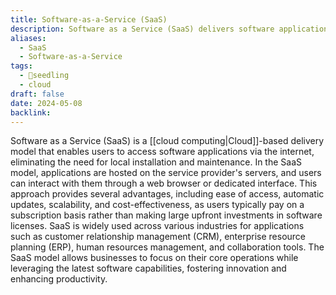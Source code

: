 ```yaml
---
title: Software-as-a-Service (SaaS)
description: Software as a Service (SaaS) delivers software applications over the internet, allowing users to access and use them via a web browser without needing to install or maintain the software on local devices.
aliases:
  - SaaS
  - Software-as-a-Service
tags:
  - 🌱seedling
  - cloud
draft: false
date: 2024-05-08
backlink:
---
```


Software as a Service (SaaS) is a [[cloud computing|Cloud]]-based delivery model that enables users to access software applications via the internet, eliminating the need for local installation and maintenance. In the SaaS model, applications are hosted on the service provider's servers, and users can interact with them through a web browser or dedicated interface. This approach provides several advantages, including ease of access, automatic updates, scalability, and cost-effectiveness, as users typically pay on a subscription basis rather than making large upfront investments in software licenses. SaaS is widely used across various industries for applications such as customer relationship management (CRM), enterprise resource planning (ERP), human resources management, and collaboration tools. The SaaS model allows businesses to focus on their core operations while leveraging the latest software capabilities, fostering innovation and enhancing productivity.